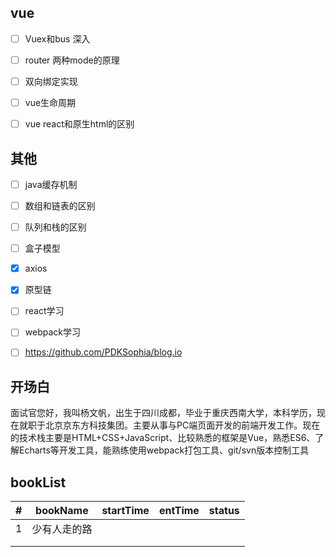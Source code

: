 
## vue

- [ ] Vuex和bus 深入
- [ ] router 两种mode的原理
- [ ] 双向绑定实现
- [ ] vue生命周期
- [ ] vue react和原生html的区别



## 其他

- [ ] java缓存机制 
- [ ] 数组和链表的区别
- [ ] 队列和栈的区别
- [ ] 盒子模型
- [x] axios
- [x] 原型链
- [ ] react学习
- [ ] webpack学习
- [ ] https://github.com/PDKSophia/blog.io



##  开场白

面试官您好，我叫杨文帆，出生于四川成都，毕业于重庆西南大学，本科学历，现在就职于北京京东方科技集团。主要从事与PC端页面开发的前端开发工作。现在的技术栈主要是HTML+CSS+JavaScript、比较熟悉的框架是Vue，熟悉ES6、了解Echarts等开发工具，能熟练使用webpack打包工具、git/svn版本控制工具





##   bookList



| #    | bookName     | startTime | entTime | status |
| ---- | ------------ | --------- | ------- | ------ |
| 1    | 少有人走的路 |           |         |        |
|      |              |           |         |        |
|      |              |           |         |        |

